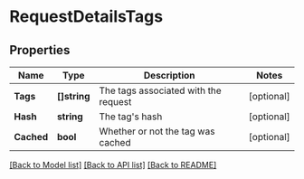 # RequestDetailsTags

## Properties

Name | Type | Description | Notes
------------ | ------------- | ------------- | -------------
**Tags** | **[]string** | The tags associated with the request | [optional] 
**Hash** | **string** | The tag&#39;s hash | [optional] 
**Cached** | **bool** | Whether or not the tag was cached | [optional] 

[[Back to Model list]](../README.md#documentation-for-models) [[Back to API list]](../README.md#documentation-for-api-endpoints) [[Back to README]](../README.md)


